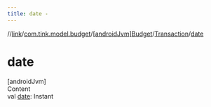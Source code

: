 ```yaml
---
title: date -
---
```

//[link](../../../index.md)/[com.tink.model.budget](../../index.md)/[[androidJvm]Budget](../index.md)/[Transaction](index.md)/[date](date.md)



# date  
[androidJvm]  
Content  
val [date](date.md): Instant  



